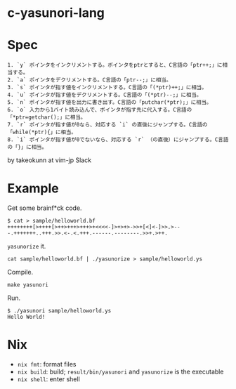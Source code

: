 # c-yasunori-lang


# Spec

```
1. `y` ポインタをインクリメントする。ポインタをptrとすると、C言語の「ptr++;」に相当する。
2. `a` ポインタをデクリメントする。C言語の「ptr--;」に相当。
3. `s` ポインタが指す値をインクリメントする。C言語の「(*ptr)++;」に相当。
4. `u` ポインタが指す値をデクリメントする。C言語の「(*ptr)--;」に相当。
5. `n` ポインタが指す値を出力に書き出す。C言語の「putchar(*ptr);」に相当。
6. `o` 入力から1バイト読み込んで、ポインタが指す先に代入する。C言語の「*ptr=getchar();」に相当。
7. `r` ポインタが指す値が0なら、対応する `i` の直後にジャンプする。C言語の「while(*ptr){」に相当。
8. `i` ポインタが指す値が0でないなら、対応する `r` （の直後）にジャンプする。C言語の「}」に相当。
```
by takeokunn at vim-jp Slack


# Example

Get some brainf*ck code.


```
$ cat > sample/helloworld.bf
++++++++[>++++[>++>+++>+++>+<<<<-]>+>+>->>+[<]<-]>>.>---.+++++++..+++.>>.<-.<.+++.------.--------.>>+.>++.
```

`yasunorize` it.

```
cat sample/helloworld.bf | ./yasunorize > sample/helloworld.ys
```

Compile.

```
make yasunori
```

Run.

```
$ ./yasunori sample/helloworld.ys
Hello World!
```


# Nix

- `nix fmt`: format files
- `nix build`: build; `result/bin/yasunori` and `yasunorize` is the executable
- `nix shell`: enter shell
